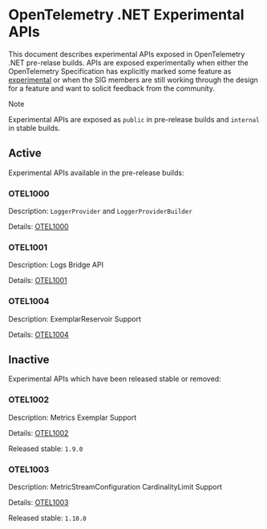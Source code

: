 # OpenTelemetry .NET Experimental APIs

This document describes experimental APIs exposed in OpenTelemetry .NET
pre-relase builds. APIs are exposed experimentally when either the OpenTelemetry
Specification has explicitly marked some feature as
[experimental](https://github.com/open-telemetry/opentelemetry-specification/blob/main/specification/document-status.md)
or when the SIG members are still working through the design for a feature and
want to solicit feedback from the community.

> [!NOTE]
> Experimental APIs are exposed as `public` in pre-release builds and `internal`
in stable builds.

## Active

Experimental APIs available in the pre-release builds:

### OTEL1000

Description: `LoggerProvider` and `LoggerProviderBuilder`

Details: [OTEL1000](./OTEL1000.md)

### OTEL1001

Description: Logs Bridge API

Details: [OTEL1001](./OTEL1001.md)

### OTEL1004

Description: ExemplarReservoir Support

Details: [OTEL1004](./OTEL1004.md)

## Inactive

Experimental APIs which have been released stable or removed:

<!-- When an experimental API is released or removed:
 1) Move the section from above down here.
 2) Delete the individual file from the repo and switch the link here to a
    permalink to the last version.
 3) Add the version info for when the API was released stable or removed. If
    removed add details for alternative solution or reasoning.
-->

### OTEL1002

Description: Metrics Exemplar Support

Details: [OTEL1002](https://github.com/open-telemetry/opentelemetry-dotnet/blob/b8ea807bae1a5d9b0f3d6d23b1e1e10f5e096a25/docs/diagnostics/experimental-apis/OTEL1002.md)

Released stable: `1.9.0`

### OTEL1003

Description: MetricStreamConfiguration CardinalityLimit Support

Details: [OTEL1003](https://github.com/open-telemetry/opentelemetry-dotnet/blob/9f41eadf03f3dcc5e76c686b61fb39849f046312/docs/diagnostics/experimental-apis/OTEL1003.md)

Released stable: `1.10.0`

